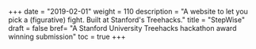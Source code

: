 +++
date = "2019-02-01"
weight = 110
description = "A website to let you pick a (figurative) fight. Built at Stanford's Treehacks."
title = "StepWise"
draft = false
bref= "A Stanford University Treehacks hackathon award winning submission"
toc = true
+++